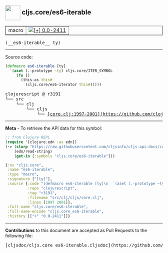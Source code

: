 ## <img width="48px" valign="middle" src="http://i.imgur.com/Hi20huC.png"> cljs.core/es6-iterable

 <table border="1">
<tr>

<td>macro</td>
<td><a href="https://github.com/cljsinfo/cljs-api-docs/tree/0.0-2411"><img valign="middle" alt="[+] 0.0-2411" src="https://img.shields.io/badge/+-0.0--2411-lightgrey.svg"></a> </td>
</tr>
</table>

 <samp>
(__es6-iterable__ ty)<br>
</samp>

---





Source code:

```clj
(defmacro es6-iterable [ty]
  `(aset (.-prototype ~ty) cljs.core/ITER_SYMBOL
     (fn []
       (this-as this#
         (cljs.core/es6-iterator this#)))))
```

 <pre>
clojurescript @ r3191
└── src
    └── clj
        └── cljs
            └── <ins>[core.clj:1997-2001](https://github.com/clojure/clojurescript/blob/r3191/src/clj/cljs/core.clj#L1997-L2001)</ins>
</pre>


---

__Meta__ - To retrieve the API data for this symbol:

```clj
;; from Clojure REPL
(require '[clojure.edn :as edn])
(-> (slurp "https://raw.githubusercontent.com/cljsinfo/cljs-api-docs/catalog/cljs-api.edn")
    (edn/read-string)
    (get-in [:symbols "cljs.core/es6-iterable"]))
```

```clj
{:ns "cljs.core",
 :name "es6-iterable",
 :type "macro",
 :signature ["[ty]"],
 :source {:code "(defmacro es6-iterable [ty]\n  `(aset (.-prototype ~ty) cljs.core/ITER_SYMBOL\n     (fn []\n       (this-as this#\n         (cljs.core/es6-iterator this#)))))",
          :repo "clojurescript",
          :tag "r3191",
          :filename "src/clj/cljs/core.clj",
          :lines [1997 2001]},
 :full-name "cljs.core/es6-iterable",
 :full-name-encode "cljs.core_es6-iterable",
 :history [["+" "0.0-2411"]]}

```

---

__Contributions__ to this document are accepted as Pull Requests to the following file:

 <pre>
[cljsdoc/cljs.core_es6-iterable.cljsdoc](https://github.com/cljsinfo/cljs-api-docs/blob/master/cljsdoc/cljs.core_es6-iterable.cljsdoc)
</pre>

